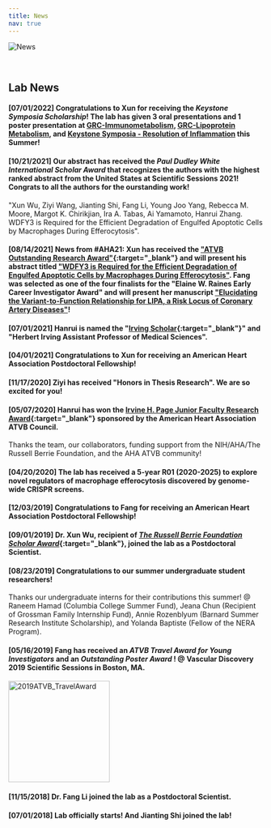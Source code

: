 ```yaml
---
title: News
nav: true
---
```

<div> 
  <img src="{{ '/images/News.gif' | absolute_url }}" alt="News">
</div>  

&nbsp;

     
## **Lab News**
#### **[07/01/2022]** Congratulations to Xun for receiving the _Keystone Symposia Scholarship_! The lab has given 3 oral presentations and 1 poster presentation at [GRC-Immunometabolism](https://www.grc.org/immunometabolism-in-health-and-disease-conference/2022/), [GRC-Lipoprotein Metabolism](https://www.grc.org/lipoprotein-metabolism-conference/2022/), and [Keystone Symposia - Resolution of Inflammation](https://www.keystonesymposia.org/conferences/conference-listing/meeting?eventid=6846) this Summer!

#### **[10/21/2021]** Our abstract has received the **_Paul Dudley White International Scholar Award_** that recognizes the authors with the highest ranked abstract from the United States at Scientific Sessions 2021! Congrats to all the authors for the ourstanding work!   

"Xun Wu, Ziyi Wang, Jianting Shi, Fang Li, Young Joo Yang, Rebecca M. Moore, Margot K. Chirikjian, Ira A. Tabas, Ai Yamamoto, Hanrui Zhang. 
WDFY3 is Required for the Efficient Degradation of Engulfed Apoptotic Cells by Macrophages During Efferocytosis".     

#### **[08/14/2021]** News from #AHA21: **Xun** has received the **["ATVB Outstanding Research Award"](https://professional.heart.org/en/meetings/scientific-sessions/awards){:target="_blank"}** and will present his abstract titled ["WDFY3 is Required for the Efficient Degradation of Engulfed Apoptotic Cells by Macrophages During Efferocytosis"](https://www.ahajournals.org/doi/abs/10.1161/circ.144.suppl_1.11646). **Fang** was selected as one of the four finalists for the **"Elaine W. Raines Early Career Investigator Award"** and will present her manuscript ["Elucidating the Variant-to-Function Relationship for LIPA, a Risk Locus of Coronary Artery Diseases"](https://www.ahajournals.org/doi/10.1161/circ.144.suppl_1.10865)!    
#### **[07/01/2021]** Hanrui is named the "[Irving Scholar](https://www.irvinginstitute.columbia.edu/news/announcing-2021-2024-irving-scholars){:target="_blank"}" and "Herbert Irving Assistant Professor of Medical Sciences".
#### **[04/01/2021]** Congratulations to Xun for receiving an **American Heart Association Postdoctoral Fellowship**!      
#### **[11/17/2020]** Ziyi has received **"Honors in Thesis Research"**. We are so excited for you!    
#### **[05/07/2020]** Hanrui has won the [Irvine H. Page Junior Faculty Research Award](https://professional.heart.org/en/partners/awards-and-lectures/early-career-awards/irvine-h-page-junior-faculty-research-award){:target="_blank"} sponsored by the American Heart Association ATVB Council.                  
Thanks the team, our collaborators, funding support from the NIH/AHA/The Russell Berrie Foundation, and the AHA ATVB community!

#### **[04/20/2020]** The lab has received a 5-year R01 (2020-2025) to explore novel regulators of macrophage efferocytosis discovered by genome-wide CRISPR screens.        

#### **[12/03/2019]** Congratulations to Fang for receiving an **American Heart Association Postdoctoral Fellowship**!         
#### **[09/01/2019]** Dr. Xun Wu, recipient of [_The Russell Berrie Foundation Scholar Award_](https://www.nbdiabetes.org/frontiers){:target="_blank"}, joined the lab as a Postdoctoral Scientist.        
#### **[08/23/2019]** Congratulations to our summer undergraduate student researchers!       

Thanks our undergraduate interns for their contributions this summer! @ Raneem Hamad (Columbia College Summer Fund), Jeana Chun (Recipient of Grossman Family Internship Fund), Annie Rozenblyum (Barnard Summer Research Institute Scholarship), and Yolanda Baptiste (Fellow of the NERA Program).      
#### **[05/16/2019]** Fang has received an **_ATVB Travel Award for Young Investigators_ and an _Outstanding Poster Award_ !** @ Vascular Discovery 2019 Scientific Sessions in Boston, MA.             
<img src="{{ '/images/2019ATVB_TravelAward.jpg' | absolute_url }}" alt="2019ATVB_TravelAward" width="200">
    
#### **[11/15/2018]** Dr. Fang Li joined the lab as a Postdoctoral Scientist.           
#### **[07/01/2018]** Lab officially starts! And Jianting Shi joined the lab!       

